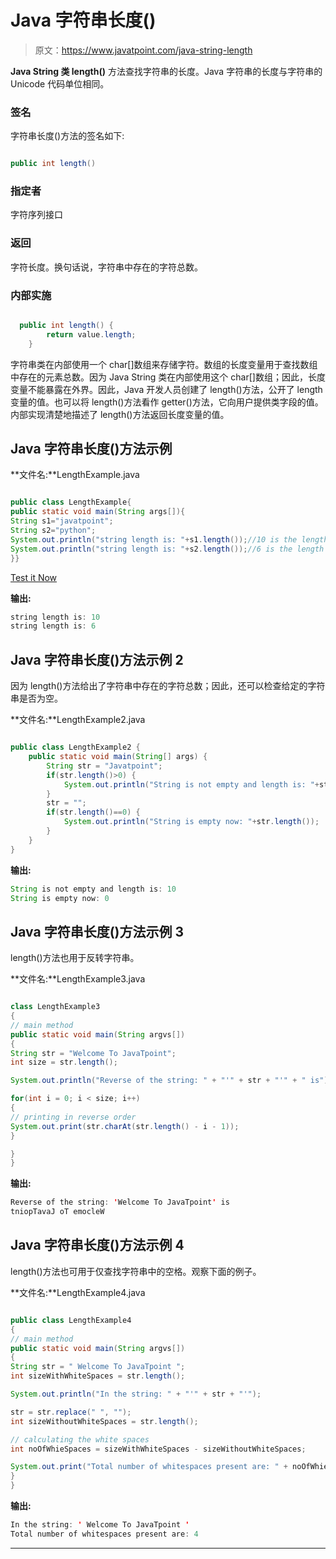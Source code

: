# Java 字符串长度()

> 原文：<https://www.javatpoint.com/java-string-length>

**Java String 类 length()** 方法查找字符串的长度。Java 字符串的长度与字符串的 Unicode 代码单位相同。

### 签名

字符串长度()方法的签名如下:

```java

public int length()

```

### 指定者

字符序列接口

### 返回

字符长度。换句话说，字符串中存在的字符总数。

### 内部实施

```java

  public int length() {
        return value.length;
    }

```

字符串类在内部使用一个 char[]数组来存储字符。数组的长度变量用于查找数组中存在的元素总数。因为 Java String 类在内部使用这个 char[]数组；因此，长度变量不能暴露在外界。因此，Java 开发人员创建了 length()方法，公开了 length 变量的值。也可以将 length()方法看作 getter()方法，它向用户提供类字段的值。内部实现清楚地描述了 length()方法返回长度变量的值。

## Java 字符串长度()方法示例

**文件名:**LengthExample.java

```java

public class LengthExample{
public static void main(String args[]){
String s1="javatpoint";
String s2="python";
System.out.println("string length is: "+s1.length());//10 is the length of javatpoint string
System.out.println("string length is: "+s2.length());//6 is the length of python string
}}

```

[Test it Now](https://www.javatpoint.com/opr/test.jsp?filename=LengthExample)

**输出:**

```java
string length is: 10
string length is: 6

```

## Java 字符串长度()方法示例 2

因为 length()方法给出了字符串中存在的字符总数；因此，还可以检查给定的字符串是否为空。

**文件名:**LengthExample2.java

```java

public class LengthExample2 {
	public static void main(String[] args) {
		String str = "Javatpoint";
		if(str.length()>0) {
			System.out.println("String is not empty and length is: "+str.length());
		}
		str = "";
		if(str.length()==0) {
			System.out.println("String is empty now: "+str.length());
		}
	}
}
```

**输出:**

```java
String is not empty and length is: 10
String is empty now: 0

```

## Java 字符串长度()方法示例 3

length()方法也用于反转字符串。

**文件名:**LengthExample3.java

```java

class LengthExample3 
{
// main method
public static void main(String argvs[])
{
String str = "Welcome To JavaTpoint";
int size = str.length();

System.out.println("Reverse of the string: " + "'" + str + "'" + " is");

for(int i = 0; i < size; i++)
{
// printing in reverse order
System.out.print(str.charAt(str.length() - i - 1));
}

}
}

```

**输出:**

```java
Reverse of the string: 'Welcome To JavaTpoint' is
tniopTavaJ oT emocleW

```

## Java 字符串长度()方法示例 4

length()方法也可用于仅查找字符串中的空格。观察下面的例子。

**文件名:**LengthExample4.java

```java

public class LengthExample4
{
// main method
public static void main(String argvs[])
{
String str = " Welcome To JavaTpoint ";
int sizeWithWhiteSpaces = str.length();

System.out.println("In the string: " + "'" + str + "'");

str = str.replace(" ", "");
int sizeWithoutWhiteSpaces = str.length();

// calculating the white spaces
int noOfWhieSpaces = sizeWithWhiteSpaces - sizeWithoutWhiteSpaces;

System.out.print("Total number of whitespaces present are: " + noOfWhieSpaces);
}
}

```

**输出:**

```java
In the string: ' Welcome To JavaTpoint '
Total number of whitespaces present are: 4

```

* * *